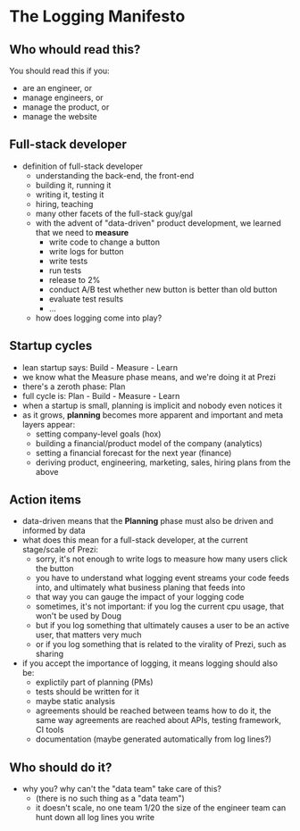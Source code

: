 The Logging Manifesto
=====================

Who whould read this?
---------------------
You should read this if you:
- are an engineer, or
- manage engineers, or
- manage the product, or
- manage the website

Full-stack developer
--------------------
- definition of full-stack developer
    - understanding the back-end, the front-end
    - building it, running it
    - writing it, testing it
    - hiring, teaching
    - many other facets of the full-stack guy/gal
    - with the advent of "data-driven" product development, we learned that we need to **measure**
        - write code to change a button
        - write logs for button
        - write tests
        - run tests
        - release to 2%
        - conduct A/B test whether new button is better than old button
        - evaluate test results
        - ...
    - how does logging come into play?

Startup cycles
--------------
- lean startup says: Build - Measure - Learn
- we know what the Measure phase means, and we're doing it at Prezi
- there's a zeroth phase: Plan
- full cycle is: Plan - Build - Measure - Learn
- when a startup is small, planning is implicit and nobody even notices it
- as it grows, **planning** becomes more apparent and important and meta layers appear:
    - setting company-level goals (hox)
    - building a financial/product model of the company (analytics)
    - setting a financial forecast for the next year (finance)
    - deriving product, engineering, marketing, sales, hiring plans from the above

Action items
------------
- data-driven means that the **Planning** phase must also be driven and informed by data
- what does this mean for a full-stack developer, at the current stage/scale of Prezi:
    - sorry, it's not enough to write logs to measure how many users click the button
    - you have to understand what logging event streams your code feeds into, and ultimately what business planing that feeds into
    - that way you can gauge the impact of your logging code
    - sometimes, it's not important: if you log the current cpu usage, that won't be used by Doug
    - but if you log something that ultimately causes a user to be an active user, that matters very much
    - or if you log something that is related to the virality of Prezi, such as sharing
- if you accept the importance of logging, it means logging should also be:
    - explictily part of planning (PMs)
    - tests should be written for it
    - maybe static analysis
    - agreements should be reached between teams how to do it, the same way agreements are reached about APIs, testing framework, CI tools
    - documentation (maybe generated automatically from log lines?)

Who should do it?
-----------------
- why you? why can't the "data team" take care of this?
    - (there is no such thing as a "data team")
    - it doesn't scale, no one team 1/20 the size of the engineer team can hunt down all log lines you write

